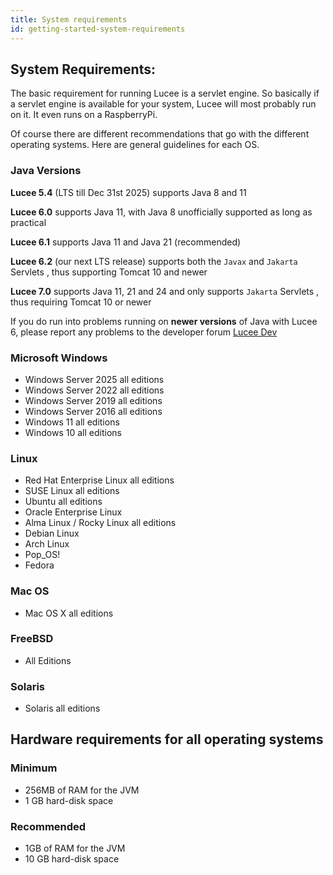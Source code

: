 ```yaml
---
title: System requirements
id: getting-started-system-requirements
---
```


## **System Requirements:** ##

The basic requirement for running Lucee is a servlet engine. So basically if a servlet engine is available for your system, Lucee will most probably run on it. It even runs on a RaspberryPi.

Of course there are different recommendations that go with the different operating systems. Here are general guidelines for each OS.

### Java Versions ###

**Lucee 5.4** (LTS till Dec 31st 2025) supports Java 8 and 11

**Lucee 6.0** supports Java 11, with Java 8 unofficially supported as long as practical 

**Lucee 6.1** supports Java 11 and Java 21 (recommended)

**Lucee 6.2** (our next LTS release) supports both the `Javax` and `Jakarta` Servlets , thus supporting Tomcat 10 and newer

**Lucee 7.0** supports Java 11, 21 and 24 and only supports `Jakarta` Servlets , thus requiring Tomcat 10 or newer

If you do run into problems running on **newer versions** of Java with Lucee 6, please report any problems to the developer forum [Lucee Dev](https://dev.lucee.org)

### Microsoft Windows ###

* Windows Server 2025 all editions
* Windows Server 2022 all editions
* Windows Server 2019 all editions
* Windows Server 2016 all editions
* Windows 11 all editions
* Windows 10 all editions

### Linux ###

* Red Hat Enterprise Linux all editions
* SUSE Linux all editions
* Ubuntu all editions
* Oracle Enterprise Linux
* Alma Linux / Rocky Linux all editions
* Debian Linux
* Arch Linux
* Pop_OS!
* Fedora

### Mac OS ###

* Mac OS X all editions

### FreeBSD ###

* All Editions

### Solaris ###

* Solaris all editions

## **Hardware requirements for all operating systems** ##

### Minimum ###

* 256MB of RAM for the JVM
* 1 GB hard-disk space

### Recommended ###

* 1GB of RAM for the JVM
* 10 GB hard-disk space
